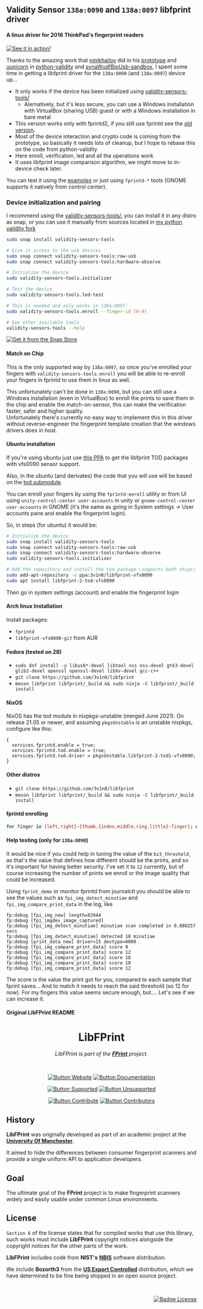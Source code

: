 ## Validity Sensor `138a:0090` and `138a:0097` libfprint driver
#### A linux driver for 2016 ThinkPad's fingerprint readers

[![See it in action!](https://img.youtube.com/vi/dYe8eKaoUSE/0.jpg)](https://www.youtube.com/watch?v=dYe8eKaoUSE)`

Thanks to the amazing work that [nmikhailov](https://github.com/nmikhailov) did in his [prototype](https://github.com/nmikhailov/Validity90/) and [uunicorn](https://github.com/uunicorn/) in [python-validity](https://github.com/uunicorn/python-validity) and [synaWudfBioUsb-sandbox](https://github.com/uunicorn/synaWudfBioUsb-sandbox), I spent some time in getting a libfprint driver for the `138a:0090` (and `138a:0097`) device up...

 * It only works if the device has been initialized using [validity-sensors-tools/](https://snapcraft.io/validity-sensors-tools/)
   - Alernatively, but it's less secure, you can use a Windows installation with VirtualBox (sharing USB) guest or with a Windows installation in bare metal
 * This version works only with fprintd2, if you still use fprintd see the [old version](https://github.com/3v1n0/libfprint/tree/vfs0090-libfprint1).
 * Most of the device interaction and crypto code is coming from the prototype, so basically it needs lots of cleanup, but I hope to rebase this on the code from python-validity
 * Here enroll, verification, led and all the operations work
 * It uses libfprint image comparison algorithm, we might move to in-device check later.

You can test it using the [examples](tree/vfs0090/examples) or just using `fprintd-*` tools (GNOME supports it natively from control center).


### Device initialization and pairing

I recommend using the [validity-sensors-tools/](https://snapcraft.io/validity-sensors-tools/), you can install it in any distro as snap, or you can use it manually from sources located in [my python validity fork](https://github.com/3v1n0/python-validity)

```bash
sudo snap install validity-sensors-tools

# Give it access to the usb devices
sudo snap connect validity-sensors-tools:raw-usb
sudo snap connect validity-sensors-tools:hardware-observe

# Initialize the device
sudo validity-sensors-tools.initializer

# Test the device
sudo validity-sensors-tools.led-test

# This is needed and only works in 138a:0097:
sudo validity-sensors-tools.enroll --finger-id [0-9]

# See other available tools
validity-sensors-tools --help
```

[![Get it from the Snap Store](https://snapcraft.io/static/images/badges/en/snap-store-black.svg)](https://snapcraft.io/validity-sensors-tools)

#### Match on Chip

This is the only supported way by `138a:0097`, so once you've enrolled your fingers with `validity-sensors-tools.enroll` you will be able to re-enroll your fingers in fprintd to use them in linux as well.

This unfortunately can't be done in `138a:0090`, but you can still use a Windows installation (even in VirtualBox) to enroll the prints to save them in the chip and enable the match-on-sensor, this can make the verification faster, safer and higher quality.<br />
Unfortunately there's currently no easy way to implement this in this driver without reverse-engineer the fingerprint template creation that the windows drivers does in host.

#### Ubuntu installation

If you're using ubuntu just use [this PPA](https://launchpad.net/~3v1n0/+archive/ubuntu/libfprint-vfs0090) to get the libfprint TOD packages with vfs0090 sensor support.

Also, in the ubuntu (and derivates) the code that you will use will be based on the [tod submodule](https://gitlab.freedesktop.org/3v1n0/libfprint-tod-vfs0090).

You can enroll your fingers by using the `fprintd-enroll` utility or from UI using `unity-control-center user-accounts` in unity or `gnome-control-center user-accounts` in GNOME (it's the same as going in System settings -> User accounts pane and enable the fingerprint login).

So, in steps (for ubuntu) it would be:
```bash
# Initialize the device
sudo snap install validity-sensors-tools
sudo snap connect validity-sensors-tools:raw-usb
sudo snap connect validity-sensors-tools:hardware-observe
sudo validity-sensors-tools.initializer

# Add the repository and install the tod package (supports both chips)
sudo add-apt-repository -u ppa:3v1n0/libfprint-vfs0090
sudo apt install libfprint-2-tod-vfs0090
```

Then go in system settings (account) and enable the fingerprint login

#### Arch linux Installation

Install packages:
 * `fprintd`
 * `libfprint-vfs0090-git` from AUR

#### Fedora (tested on 28)
- `sudo dnf install -y libusb*-devel libtool nss nss-devel gtk3-devel glib2-devel openssl openssl-devel libXv-devel gcc-c++`
- `git clone https://github.com/3v1n0/libfprint`
- `meson libfprint libfprint/_build && sudo ninja -C libfprint/_build install`

#### NixOS

NixOS has the tod module in nixpkgs-unstable (merged June 2021).
On release 21.05 or newer, and assuming `pkgsUnstable` is an unstable nixpkgs, configure like this:

```
{
  services.fprintd.enable = true;
  services.fprintd.tod.enable = true;
  services.fprintd.tod.driver = pkgsUnstable.libfprint-2-tod1-vfs0090;
}
```

#### Other distros
 - `git clone https://github.com/3v1n0/libfprint`
 - `meson libfprint libfprint/_build && sudo ninja -C libfprint/_build install`


#### fprintd enrolling
```bash
for finger in {left,right}-{thumb,{index,middle,ring,little}-finger}; do fprintd-enroll -f "$finger" "$USER"; done
```

#### Help testing (only for `138a:0090`)

It would be nice if you could help in tuning the value of the `bz3_threshold`, as that's the value that defines how different should be the prints, and so it's important for having better security. I've set it to `12` currently, but of course increasing the number of prints we enroll or the image quality that could be increased.

Using `fprint_demo` or monitor fprintd from journalctl you should be able to see the values such as `fpi_img_detect_minutiae` and `fpi_img_compare_print_data` in the log, like

```
fp:debug [fpi_img_new] length=82944
fp:debug [fpi_imgdev_image_captured]
fp:debug [fpi_img_detect_minutiae] minutiae scan completed in 0,080257 secs
fp:debug [fpi_img_detect_minutiae] detected 18 minutiae
fp:debug [print_data_new] driver=15 devtype=0000
fp:debug [fpi_img_compare_print_data] score 9
fp:debug [fpi_img_compare_print_data] score 12
fp:debug [fpi_img_compare_print_data] score 18
fp:debug [fpi_img_compare_print_data] score 10
fp:debug [fpi_img_compare_print_data] score 12
```

The score is the value the print got for you, compared to each sample that fprint saves... And to match it needs to reach the said threshold (so 12 for now). For my fingers this value seems secure enough, but.... Let's see if we can increase it.

#### Original LibFPrint README


<div align="center">

# LibFPrint

*LibFPrint is part of the **[FPrint][Website]** project.*

<br/>

[![Button Website]][Website]
[![Button Documentation]][Documentation]

[![Button Supported]][Supported]
[![Button Unsupported]][Unsupported]

[![Button Contribute]][Contribute]
[![Button Contributors]][Contributors]

</div>

## History

**LibFPrint** was originally developed as part of an
academic project at the **[University Of Manchester]**.

It aimed to hide the differences between consumer
fingerprint scanners and provide a single uniform
API to application developers.

## Goal

The ultimate goal of the **FPrint** project is to make
fingerprint scanners widely and easily usable under
common Linux environments.

## License

`Section 6` of the license states that for compiled works that use
this library, such works must include **LibFPrint** copyright notices
alongside the copyright notices for the other parts of the work.

**LibFPrint** includes code from **NIST's** **[NBIS]** software distribution.

We include **Bozorth3** from the **[US Export Controlled]**
distribution, which we have determined to be fine
being shipped in an open source project.

<br/>

<div align="right">

[![Badge License]][License]

</div>


<!----------------------------------------------------------------------------->

[Documentation]: https://fprint.freedesktop.org/libfprint-dev/
[Contributors]: https://gitlab.freedesktop.org/libfprint/libfprint/-/graphs/master
[Unsupported]: https://gitlab.freedesktop.org/libfprint/wiki/-/wikis/Unsupported-Devices
[Supported]: https://fprint.freedesktop.org/supported-devices.html
[Website]: https://fprint.freedesktop.org/

[Contribute]: ./HACKING.md
[License]: ./COPYING

[University Of Manchester]: https://www.manchester.ac.uk/
[US Export Controlled]: https://fprint.freedesktop.org/us-export-control.html
[NBIS]: http://fingerprint.nist.gov/NBIS/index.html


<!---------------------------------[ Badges ]---------------------------------->

[Badge License]: https://img.shields.io/badge/License-LGPL2.1-015d93.svg?style=for-the-badge&labelColor=blue


<!---------------------------------[ Buttons ]--------------------------------->

[Button Documentation]: https://img.shields.io/badge/Documentation-04ACE6?style=for-the-badge&logoColor=white&logo=BookStack
[Button Contributors]: https://img.shields.io/badge/Contributors-FF4F8B?style=for-the-badge&logoColor=white&logo=ActiGraph
[Button Unsupported]: https://img.shields.io/badge/Unsupported_Devices-EF2D5E?style=for-the-badge&logoColor=white&logo=AdBlock
[Button Contribute]: https://img.shields.io/badge/Contribute-66459B?style=for-the-badge&logoColor=white&logo=Git
[Button Supported]: https://img.shields.io/badge/Supported_Devices-428813?style=for-the-badge&logoColor=white&logo=AdGuard
[Button Website]: https://img.shields.io/badge/Homepage-3B80AE?style=for-the-badge&logoColor=white&logo=freedesktopDotOrg
